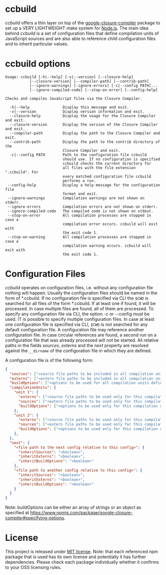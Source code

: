 # ccbuild
_ccbuild_ offers a thin layer on top of the [google-closure-compiler](https://www.npmjs.com/package/google-closure-compiler) package to set up a VERY LIGHTWEIGHT make system for [Node.js](https://nodejs.org/en/). The main idea behind _ccbuild_ is a set of configuration files that define compilation units of JavaScript sources and are also able to reference child configuration files and to inherit particular values.

# ccbuild options
```
Usage: ccbuild [-h|--help] [-v|--version] [--closure-help]
           [--closure-version] [--compiler-path] [--contrib-path]
           [--ignore-warnings] [-ignore-errors] [-c|--config PATH]...
           [--ignore-compiled-code] [--stop-on-error] [--config-help]

Checks and compiles JavaScript files via the Closure Compiler.

  -h|--help               Display this message and exit.
  -v|--version            Display version information and exit.
  --closure-help          Display the usage for the Closure Compiler and exit.
  --closure-version       Display the version of the Closure Compiler and exit.
  --compiler-path         Display the path to the Closure Compiler and exit.
  --contrib-path          Display the path to the contrib directory of the
                          Closure Compiler and exit.
  -c|--config PATH        Path to the configuration file ccbuild
                          should use. If no configuration is specified
                          ccbuild checks the current directory for
                          all files with the file extension ".ccbuild". For
                          every matched configuration file ccbuild
                          performs a run.
 --config-help            Display a help message for the configuration file
                          format and exit.
 --ignore-warnings        Compilation warnings are not shown on stderr.
 --ignore-errors          Compilation errors are not shown on stderr.
 --ignore-compiled-code   The compiled code is not shown on stdout.
 --stop-on-error          All compilation processes are stopped in case a
                          compilation error occurs. ccbuild will exit with
                          the exit code 1.
 --stop-on-warning        All compilation processes are stopped in case a
                          compilation warning occurs. ccbuild will exit with
                          the exit code 1.
```

# Configuration Files
_ccbuild_ operates on configuration files, i.e. without any configuration file nothing will happen. Usually the configuration files should be named in the form of *.ccbuild.
If no configuration file is specified via CLI the `$CWD` is searched for all files of the form *.ccbuild. If at least one if found, it will be processed. In case multiple files are found, all of them are processed. To specify any configuration file via CLI, the option -c <FILE PATH> or --config <FILE PATH> must be used. IT is possible to specify multiple configuration files. In case at least one configuration file is specified via CLI, `$CWD` is not searched for any default configuration file. A configuration file may reference another configuration file. In case circular references are found, a second run on a configuration file that was already processed will not be started. All relative paths in the fields _sources_, _externs_ and the _next_ property are resolved against the `__dirname` of the configuration file in which they are defined.

A configuration file is of the following form:

```json
{
  "sources": ["<source file paths to be included in all compilation units defined in this config>"],
  "externs": ["<extern file paths to be included in all compilation units defined in this config>"],
  "buildOptions": ["<options to be used for all compilation units defined in this config>"],
  "compilationUnits": {
    "unit 1": {
      "externs": ["<source file paths to be used only for this compilation unit>"],
      "sources": ["<extern file paths to be used only for this compilation unit>"],
      "buildOptions": ["<options to be used only for this compilation unit>"]
    },
    "unit 2": {
      "externs": ["<source file paths to be used only for this compilation unit>"],
      "sources": ["<extern file paths to be used only for this compilation unit>"],
      "buildOptions": ["<options to be used only for this compilation unit>"]
    },
  },
  "next": {
    "<file path to the next config relative to this config>": {
      "inheritSources": "<boolean>",
      "inheritExterns": "<boolean>",
      "inheritBuildOptions": "<boolean>"
    },
    "<file path to another config relative to this config>": {
      "inheritSources": "<boolean>",
      "inheritExterns": "<boolean>",
      "inheritBuildOptions": "<boolean>"
    }
  }
}
```
Note: buildOptions can be either an array of strings or an object as specified
at https://www.npmjs.com/package/google-closure-compiler#specifying-options.

# License
This project is released under [MIT license](./LICENSE). Note: that each referenced npm package that is used has its own license and potentially it has further dependencies. Please check each package individually whether it confirms to your OSS licensing rules.
